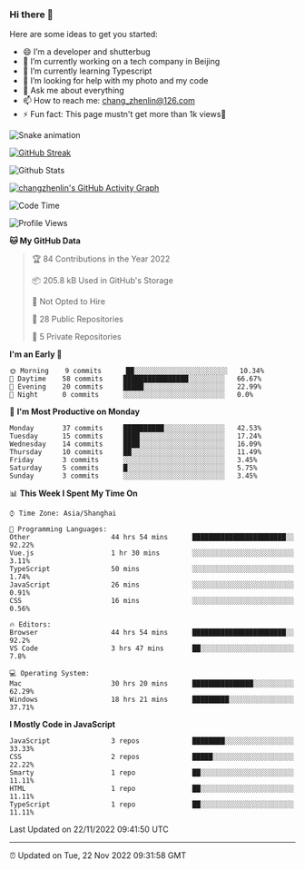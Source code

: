 
### Hi there 👋


Here are some ideas to get you started:

- 😄 I’m a developer and shutterbug
- 🔭 I’m currently working on a tech company in Beijing
- 🌱 I’m currently learning Typescript
- 🤔 I’m looking for help with my photo and my code
- 💬 Ask me about everything
- 📫 How to reach me: chang_zhenlin@126.com
- ⚡ Fun fact: This page mustn't get more than 1k views🤣

![Snake animation](https://github.com/changzhenlin/changzhenlin/blob/output/github-contribution-grid-snake.svg)

[![GitHub Streak](https://streak-stats.demolab.com?user=changzhenlin&hide_border=true&border_radius=3.6&date_format=M%20j%5B%2C%20Y%5D)](https://git.io/streak-stats)

![Github Stats](https://github-readme-stats.vercel.app/api?username=changzhenlin&show_icons=true&include_all_commits=true&count_private=true)

[![changzhenlin's GitHub Activity Graph](https://activity-graph.herokuapp.com/graph?username=changzhenlin&theme=xcode)](https://github.com/changzhenlin)

<!--START_SECTION:waka-->
![Code Time](http://img.shields.io/badge/Code%20Time-2%2C198%20hrs%2050%20mins-blue)

![Profile Views](http://img.shields.io/badge/Profile%20Views-493-blue)

**🐱 My GitHub Data** 

> 🏆 84 Contributions in the Year 2022
 > 
> 📦 205.8 kB Used in GitHub's Storage 
 > 
> 🚫 Not Opted to Hire
 > 
> 📜 28 Public Repositories 
 > 
> 🔑 5 Private Repositories  
 > 
**I'm an Early 🐤** 

```text
🌞 Morning    9 commits      ██░░░░░░░░░░░░░░░░░░░░░░░   10.34% 
🌆 Daytime    58 commits     ████████████████░░░░░░░░░   66.67% 
🌃 Evening    20 commits     █████░░░░░░░░░░░░░░░░░░░░   22.99% 
🌙 Night      0 commits      ░░░░░░░░░░░░░░░░░░░░░░░░░   0.0%

```
📅 **I'm Most Productive on Monday** 

```text
Monday       37 commits     ██████████░░░░░░░░░░░░░░░   42.53% 
Tuesday      15 commits     ████░░░░░░░░░░░░░░░░░░░░░   17.24% 
Wednesday    14 commits     ████░░░░░░░░░░░░░░░░░░░░░   16.09% 
Thursday     10 commits     ██░░░░░░░░░░░░░░░░░░░░░░░   11.49% 
Friday       3 commits      ░░░░░░░░░░░░░░░░░░░░░░░░░   3.45% 
Saturday     5 commits      █░░░░░░░░░░░░░░░░░░░░░░░░   5.75% 
Sunday       3 commits      ░░░░░░░░░░░░░░░░░░░░░░░░░   3.45%

```


📊 **This Week I Spent My Time On** 

```text
⌚︎ Time Zone: Asia/Shanghai

💬 Programming Languages: 
Other                    44 hrs 54 mins      ███████████████████████░░   92.22% 
Vue.js                   1 hr 30 mins        ░░░░░░░░░░░░░░░░░░░░░░░░░   3.11% 
TypeScript               50 mins             ░░░░░░░░░░░░░░░░░░░░░░░░░   1.74% 
JavaScript               26 mins             ░░░░░░░░░░░░░░░░░░░░░░░░░   0.91% 
CSS                      16 mins             ░░░░░░░░░░░░░░░░░░░░░░░░░   0.56%

🔥 Editors: 
Browser                  44 hrs 54 mins      ███████████████████████░░   92.2% 
VS Code                  3 hrs 47 mins       ██░░░░░░░░░░░░░░░░░░░░░░░   7.8%

💻 Operating System: 
Mac                      30 hrs 20 mins      ███████████████░░░░░░░░░░   62.29% 
Windows                  18 hrs 21 mins      █████████░░░░░░░░░░░░░░░░   37.71%

```

**I Mostly Code in JavaScript** 

```text
JavaScript               3 repos             ████████░░░░░░░░░░░░░░░░░   33.33% 
CSS                      2 repos             █████░░░░░░░░░░░░░░░░░░░░   22.22% 
Smarty                   1 repo              ██░░░░░░░░░░░░░░░░░░░░░░░   11.11% 
HTML                     1 repo              ██░░░░░░░░░░░░░░░░░░░░░░░   11.11% 
TypeScript               1 repo              ██░░░░░░░░░░░░░░░░░░░░░░░   11.11%

```



 Last Updated on 22/11/2022 09:41:50 UTC
<!--END_SECTION:waka-->

---

⏰ Updated on Tue, 22 Nov 2022 09:31:58 GMT

